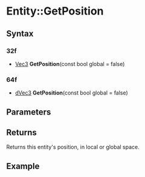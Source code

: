 # Entity::GetPosition #

## Syntax ##
### 32f ###
- [Vec3]( ) **GetPosition**(const bool global  = false)

### 64f ###
- [dVec3]( ) **GetPosition**(const bool global  = false)

## Parameters ##

## Returns ##
Returns this entity's position, in local or global space.

## Example ##
